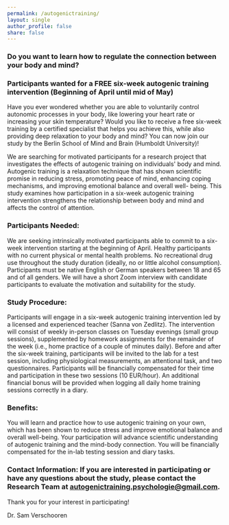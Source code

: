 ```yaml
---
permalink: /autogenictraining/
layout: single
author_profile: false
share: false
---
```


### Do you want to learn how to regulate the connection between your body and mind? 

### Participants wanted for a FREE six-week autogenic training intervention (Beginning of April until mid of May)

Have you ever wondered whether you are able to voluntarily control autonomic processes in
your body, like lowering your heart rate or increasing your skin temperature? Would you like
to receive a free six-week training by a certified specialist that helps you achieve this, while
also providing deep relaxation to your body and mind? You can now join our study by the
Berlin School of Mind and Brain (Humboldt University)!

We are searching for motivated participants for a research project that investigates the
effects of autogenic training on individuals&#39; body and mind. Autogenic training is a
relaxation technique that has shown scientific promise in reducing stress, promoting peace
of mind, enhancing coping mechanisms, and improving emotional balance and overall well-
being. This study examines how participation in a six-week autogenic training intervention
strengthens the relationship between body and mind and affects the control of attention.

### Participants Needed: 
We are seeking intrinsically motivated participants able to commit to
a six-week intervention starting at the beginning of April. Healthy participants with no current
physical or mental health problems. No recreational drug use throughout the study duration
(ideally, no or little alcohol consumption). Participants must be native English or German
speakers between 18 and 65 and of all genders. We will have a short Zoom interview with
candidate participants to evaluate the motivation and suitability for the study.


### Study Procedure: 
Participants will engage in a six-week autogenic training intervention led
by a licensed and experienced teacher (Sanna von Zedlitz). The intervention will consist of
weekly in-person classes on Tuesday evenings (small group sessions), supplemented by
homework assignments for the remainder of the week (i.e., home practice of a couple of
minutes daily). Before and after the six-week training, participants will be invited to the lab for
a test session, including physiological measurements, an attentional task, and two
questionnaires. Participants will be financially compensated for their time and participation in
these two sessions (10 EUR/hour). An additional financial bonus will be provided when
logging all daily home training sessions correctly in a diary.


### Benefits: 
You will learn and practice how to use autogenic training on your own, which has
been shown to reduce stress and improve emotional balance and overall well-being. Your
participation will advance scientific understanding of autogenic training and the mind-body
connection. You will be financially compensated for the in-lab testing session and diary
tasks.

### Contact Information: If you are interested in participating or have any questions about the study, please contact the Research Team at autogenictraining.psychologie@gmail.com.

Thank you for your interest in participating!

Dr. Sam Verschooren
